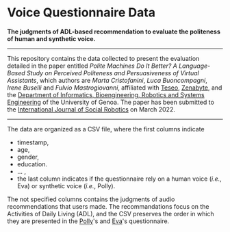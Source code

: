# Voice Questionnaire Data
**The judgments of ADL-based recommendation to evaluate the politeness of human and synthetic voice.**

---

This repository contains the data collected to present the evaluation detailed in the paper entitled 
*Polite Machines Do It Better? A Language-Based Study on Perceived Politeness and Persuasiveness of Virtual Assistants*,
which authors are 
*Marta Cristofanini*, 
*Luca Buoncompagni*, 
*Irene Buselli* and 
*Fulvio Mastrogiovanni*,
affiliated with 
[Teseo](https://teseo.tech/),
[Zenabyte](https://www.zenabyte.com/), and
the [Department of Informatics, Bioengineering, Robotics and Systems Engineering](https://dibris.unige.it/) of the University of Genoa.
The paper has been submitted to the 
[International Journal of Social Robotics](https://www.springer.com/journal/12369) 
on March 2022.

---

The data are organized as a CSV file, where the first columns indicate
 - timestamp,
 - age,
 - gender,
 - education.  
 -  ... ,
 - the last column indicates if the questionnaire rely on a human voice (*i.e.*, Eva) or synthetic voice (*i.e.*, Polly).

The not specified columns contains the judgments of audio recommendations that users made.
The recommandations focus on the Activities of Daily Living (ADL), and the CSV preserves the order in which they are presented in the
[Polly](https://forms.gle/cLz5KMvqcFTMZUq79)'s and 
[Eva](https://forms.gle/LqSbmqD8SthGBBaf9)'s 
questionnaire.

